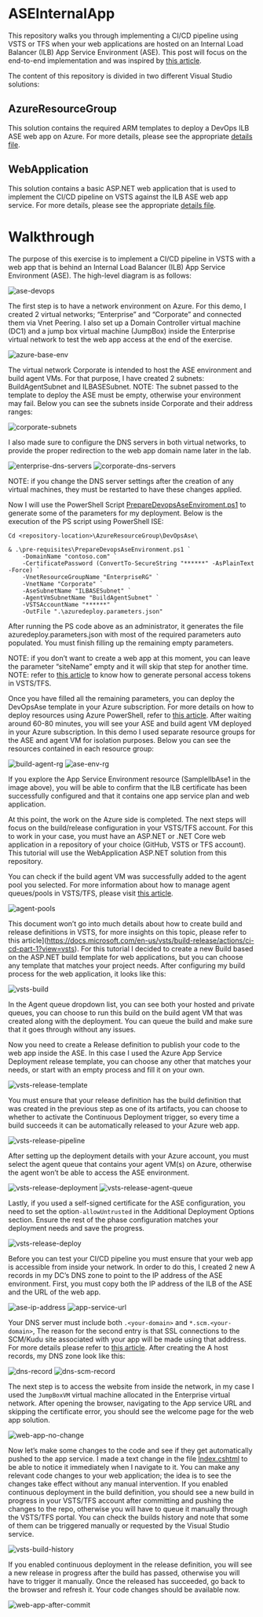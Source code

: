 # ASEInternalApp

This repository walks you through implementing a CI/CD pipeline using VSTS or TFS when your web applications are hosted on an Internal Load Balancer (ILB) App Service Environment (ASE). This post will focus on the end-to-end implementation and was inspired by [this article](https://blogs.msdn.microsoft.com/mihansen/2018/01/04/continuous-deployment-with-vststfs-and-app-service-environment-ase/).

The content of this repository is divided in two different Visual Studio solutions: 

## AzureResourceGroup
This solution contains the required ARM templates to deploy a DevOps ILB ASE web app on Azure. For more details, please see the appropriate [details file]().

## WebApplication
This solution contains a basic ASP.NET web application that is used to implement the CI/CD pipeline on VSTS against the ILB ASE web app service. For more details, please see the appropriate [details file]().

# Walkthrough
The purpose of this exercise is to implement a CI/CD pipeline in VSTS with a web app that is behind an Internal Load Balancer (ILB) App Service Environment (ASE). The high-level diagram is as follows:

![ase-devops](images/ase-devops.png)

The first step is to have a network environment on Azure. For this demo, I created 2 virtual networks; “Enterprise” and “Corporate” and connected them via Vnet Peering. I also set up a Domain Controller virtual machine (DC1) and a jump box virtual machine (JumpBox) inside the Enterprise virtual network to test the web app access at the end of the exercise.

![azure-base-env](images/azure-base-env.png)

The virtual network Corporate is intended to host the ASE environment and build agent VMs. For that purpose, I have created 2 subnets: BuildAgentSubnet and ILBASESubnet. NOTE: The subnet passed to the template to deploy the ASE must be empty, otherwise your environment may fail. Below you can see the subnets inside Corporate and their address ranges:

![corporate-subnets](images/corporate-subnets.png)

I also made sure to configure the DNS servers in both virtual networks, to provide the proper redirection to the web app domain name later in the lab.

![enterprise-dns-servers](images/enterprise-dns-servers.png)
![corporate-dns-servers](images/corporate-dns-servers.png)

NOTE: if you change the DNS server settings after the creation of any virtual machines, they must be restarted to have these changes applied.

Now I will use the PowerShell Script [PrepareDevopsAseEnviroment.ps1](AzureResourceGroup/DevOpsAse/pre-requisites/PrepareDevopsAseEnvironment.ps1) to generate some of the parameters for my deployment. Below is the execution of the PS script using PowerShell ISE:

```
Cd <repository-location>\AzureResourceGroup\DevOpsAse\

& .\pre-requisites\PrepareDevopsAseEnvironment.ps1 `
    -DomainName "contoso.com" `
    -CertificatePassword (ConvertTo-SecureString "******" -AsPlainText -Force) `
    -VnetResourceGroupName "EnterpriseRG" `
    -VnetName "Corporate" `
    -AseSubnetName "ILBASESubnet" `
    -AgentVmSubnetName "BuildAgentSubnet" `
    -VSTSAccountName "******" `
    -OutFile ".\azuredeploy.parameters.json"
```

After running the PS code above as an administrator, it generates the file azuredeploy.parameters.json with most of the required parameters auto populated. You must finish filling up the remaining empty parameters.

NOTE: if you don’t want to create a web app at this moment, you can leave the parameter “siteName” empty and it will skip that step for another time.
NOTE: refer to [this article](https://docs.microsoft.com/en-us/vsts/accounts/use-personal-access-tokens-to-authenticate?view=vsts) to know how to generate personal access tokens in VSTS/TFS.

Once you have filled all the remaining parameters, you can deploy the DevOpsAse template in your Azure subscription. For more details on how to deploy resources using Azure PowerShell, refer to [this article](https://docs.microsoft.com/en-us/azure/azure-resource-manager/resource-group-template-deploy). After waiting around 60-80 minutes, you will see your ASE and build agent VM deployed in your Azure subscription. In this demo I used separate resource groups for the ASE and agent VM for isolation purposes. Below you can see the resources contained in each resource group:

![build-agent-rg](images/build-agent-rg.png)
![ase-env-rg](images/ase-env-rg.png)

If you explore the App Service Environment resource (SampleIlbAse1 in the image above), you will be able to confirm that the ILB certificate has been successfully configured and that it contains one app service plan and web application.

At this point, the work on the Azure side is completed. The next steps will focus on the build/release configuration in your VSTS/TFS account. For this to work in your case, you must have an ASP.NET or .NET Core web application in a repository of your choice (GitHub, VSTS or TFS account). This tutorial will use the WebApplication ASP.NET solution from this repository.


You can check if the build agent VM was successfully added to the agent pool you selected. For more information about how to manage agent queues/pools in VSTS/TFS, please visit [this article](https://docs.microsoft.com/en-us/vsts/build-release/concepts/agents/pools-queues?view=vsts).

![agent-pools](images/agent-pools.png)

This document won’t go into much details about how to create build and release definitions in VSTS, for more insights on this topic, please refer to this article](https://docs.microsoft.com/en-us/vsts/build-release/actions/ci-cd-part-1?view=vsts). For this tutorial I decided to create a new Build based on the ASP.NET build template for web applications, but you can choose any template that matches your project needs. After configuring my build process for the web application, it looks like this:

![vsts-build](images/vsts-build.png)

In the Agent queue dropdown list, you can see both your hosted and private queues, you can choose to run this build on the build agent VM that was created along with the deployment. You can queue the build and make sure that it goes through without any issues.

Now you need to create a Release definition to publish your code to the web app inside the ASE. In this case I used the Azure App Service Deployment release template, you can choose any other that matches your needs, or start with an empty process and fill it on your own.

![vsts-release-template](images/vsts-release-template.png)

You must ensure that your release definition has the build definition that was created in the previous step as one of its artifacts, you can choose to whether to activate the Continuous Deployment trigger, so every time a build succeeds it can be automatically released to your Azure web app.

![vsts-release-pipeline](images/vsts-release-pipeline.png)

After setting up the deployment details with your Azure account, you must select the agent queue that contains your agent VM(s) on Azure, otherwise the agent won’t be able to access the ASE environment.

![vsts-release-deployment](images/vsts-release-deployment.png)
![vsts-release-agent-queue](images/vsts-release-agent-queue.png)

Lastly, if you used a self-signed certificate for the ASE configuration, you need to set the option`-allowUntrusted` in the Additional Deployment Options section. Ensure the rest of the phase configuration matches your deployment needs and save the progress.

![vsts-release-deploy](images/vsts-release-deploy.png)

Before you can test your CI/CD pipeline you must ensure that your web app is accessible from inside your network. In order to do this, I created 2 new A records in my DC’s DNS zone to point to the IP address of the ASE environment. First, you must copy both the IP address of the ILB of the ASE and the URL of the web app.

![ase-ip-address](images/ase-ip-address.png)
![app-service-url](images/app-service-url.png)

Your DNS server must include both `.<your-domain>` and `*.scm.<your-domain>`, The reason for the second entry is that SSL connections to the SCM/Kudu site associated with your app will be made using that address. For more details please refer to [this article](https://docs.microsoft.com/en-us/azure/app-service/environment/app-service-environment-with-internal-load-balancer). After creating the A host records, my DNS zone look like this:

![dns-record](images/dns-record.png)
![dns-scm-record](images/dns-scm-record.png)

The next step is to access the website from inside the network, in my case I used the `JumpBoxVM` virtual machine allocated in the Enterprise virtual network. After opening the browser, navigating to the App service URL and skipping the certificate error, you should see the welcome page for the web app solution.

![web-app-no-change](images/web-app-no-change.png)

Now let’s make some changes to the code and see if they get automatically pushed to the app service. I made a text change in the file [Index.cshtml](ASEInternalApp/WebApplication/WebApplication/Views/Home/Index.cshtml) to be able to notice it immediately when I navigate to it. You can make any relevant code changes to your web application; the idea is to see the changes take effect without any manual intervention. If you enabled continuous deployment in the build definition, you should see a new build in progress in your VSTS/TFS account after committing and pushing the changes to the repo, otherwise you will have to queue it manually through the VSTS/TFS portal. You can check the builds history and note that some of them can be triggered manually or requested by the Visual Studio service.

![vsts-build-history](images/vsts-build-history.png)

If you enabled continuous deployment in the release definition, you will see a new release in progress after the build has passed, otherwise you will have to trigger it manually. Once the released has succeeded, go back to the browser and refresh it. Your code changes should be available now.

![web-app-after-commit](images/web-app-after-commit.png)
